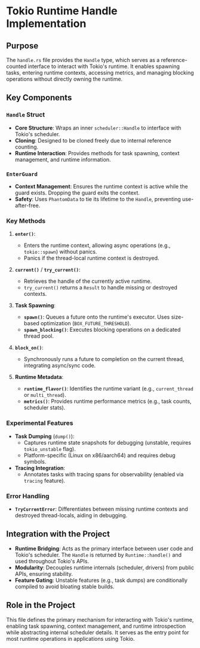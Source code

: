 # Tokio Runtime Handle Implementation

## Purpose
The `handle.rs` file provides the `Handle` type, which serves as a reference-counted interface to interact with Tokio's runtime. It enables spawning tasks, entering runtime contexts, accessing metrics, and managing blocking operations without directly owning the runtime.

## Key Components

### `Handle` Struct
- **Core Structure**: Wraps an inner `scheduler::Handle` to interface with Tokio's scheduler.
- **Cloning**: Designed to be cloned freely due to internal reference counting.
- **Runtime Interaction**: Provides methods for task spawning, context management, and runtime information.

### `EnterGuard`
- **Context Management**: Ensures the runtime context is active while the guard exists. Dropping the guard exits the context.
- **Safety**: Uses `PhantomData` to tie its lifetime to the `Handle`, preventing use-after-free.

### Key Methods
1. **`enter()`**: 
   - Enters the runtime context, allowing async operations (e.g., `tokio::spawn`) without panics.
   - Panics if the thread-local runtime context is destroyed.

2. **`current()`** / **`try_current()`**:
   - Retrieves the handle of the currently active runtime.
   - `try_current()` returns a `Result` to handle missing or destroyed contexts.

3. **Task Spawning**:
   - **`spawn()`**: Queues a future onto the runtime's executor. Uses size-based optimization (`BOX_FUTURE_THRESHOLD`).
   - **`spawn_blocking()`**: Executes blocking operations on a dedicated thread pool.

4. **`block_on()`**:
   - Synchronously runs a future to completion on the current thread, integrating async/sync code.

5. **Runtime Metadata**:
   - **`runtime_flavor()`**: Identifies the runtime variant (e.g., `current_thread` or `multi_thread`).
   - **`metrics()`**: Provides runtime performance metrics (e.g., task counts, scheduler stats).

### Experimental Features
- **Task Dumping** (`dump()`):
  - Captures runtime state snapshots for debugging (unstable, requires `tokio_unstable` flag).
  - Platform-specific (Linux on x86/aarch64) and requires debug symbols.
- **Tracing Integration**:
  - Annotates tasks with tracing spans for observability (enabled via `tracing` feature).

### Error Handling
- **`TryCurrentError`**: Differentiates between missing runtime contexts and destroyed thread-locals, aiding in debugging.

## Integration with the Project
- **Runtime Bridging**: Acts as the primary interface between user code and Tokio's scheduler. The `Handle` is returned by `Runtime::handle()` and used throughout Tokio's APIs.
- **Modularity**: Decouples runtime internals (scheduler, drivers) from public APIs, ensuring stability.
- **Feature Gating**: Unstable features (e.g., task dumps) are conditionally compiled to avoid bloating stable builds.

## Role in the Project
This file defines the primary mechanism for interacting with Tokio's runtime, enabling task spawning, context management, and runtime introspection while abstracting internal scheduler details. It serves as the entry point for most runtime operations in applications using Tokio.
